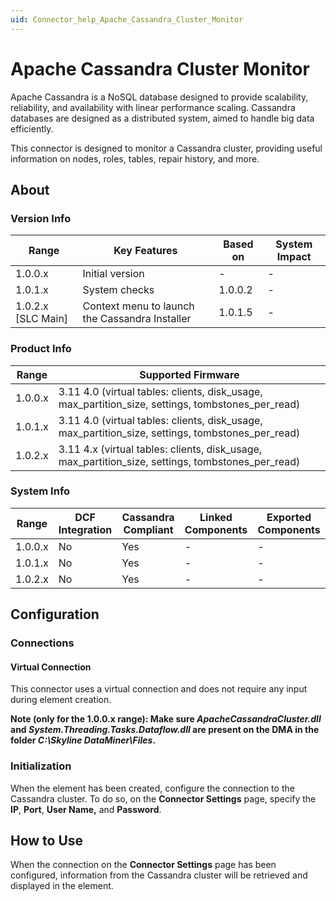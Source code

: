 ```yaml
---
uid: Connector_help_Apache_Cassandra_Cluster_Monitor
---
```


# Apache Cassandra Cluster Monitor

Apache Cassandra is a NoSQL database designed to provide scalability, reliability, and availability with linear performance scaling. Cassandra databases are designed as a distributed system, aimed to handle big data efficiently.

This connector is designed to monitor a Cassandra cluster, providing useful information on nodes, roles, tables, repair history, and more.

## About

### Version Info

| **Range**            | **Key Features**                               | **Based on** | **System Impact** |
|----------------------|------------------------------------------------|--------------|-------------------|
| 1.0.0.x              | Initial version                                | \-           | \-                |
| 1.0.1.x              | System checks                                  | 1.0.0.2      | \-                |
| 1.0.2.x \[SLC Main\] | Context menu to launch the Cassandra Installer | 1.0.1.5      | \-                |

### Product Info

| **Range** | **Supported Firmware**                                                                            |
|-----------|---------------------------------------------------------------------------------------------------|
| 1.0.0.x   | 3.11 4.0 (virtual tables: clients, disk_usage, max_partition_size, settings, tombstones_per_read) |
| 1.0.1.x   | 3.11 4.0 (virtual tables: clients, disk_usage, max_partition_size, settings, tombstones_per_read) |
| 1.0.2.x   | 3.11 4.x (virtual tables: clients, disk_usage, max_partition_size, settings, tombstones_per_read) |

### System Info

| Range     | DCF Integration     | Cassandra Compliant     | Linked Components     | Exported Components     |
|-----------|---------------------|-------------------------|-----------------------|-------------------------|
| 1.0.0.x   | No                  | Yes                     | \-                    | \-                      |
| 1.0.1.x   | No                  | Yes                     | \-                    | \-                      |
| 1.0.2.x   | No                  | Yes                     | \-                    | \-                      |

## Configuration

### Connections

#### Virtual Connection

This connector uses a virtual connection and does not require any input during element creation.

**Note (only for the 1.0.0.x range): Make sure *ApacheCassandraCluster.dll* and *System.Threading.Tasks.Dataflow.dll* are present on the DMA in the folder *C:\Skyline DataMiner\Files*.**

### Initialization

When the element has been created, configure the connection to the Cassandra cluster. To do so, on the **Connector Settings** page, specify the **IP**, **Port**, **User Name,** and **Password**.

## How to Use

When the connection on the **Connector Settings** page has been configured, information from the Cassandra cluster will be retrieved and displayed in the element.
